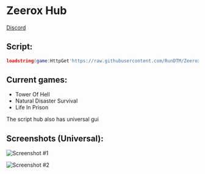 # Zeerox Hub
[Discord](https://discord.gg/NXEdrmEKdR)
## Script:
```lua
loadstring(game:HttpGet'https://raw.githubusercontent.com/RunDTM/ZeeroxHub/main/Loader.lua')()
```
## Current games:
- Tower Of Hell
- Natural Disaster Survival
- Life In Prison

The script hub also has universal gui
## Screenshots (Universal):
![Screenshot #1](https://i.imgur.com/5YS88TM.png)

![Screenshot #2](https://i.imgur.com/kDefZo3.png)
